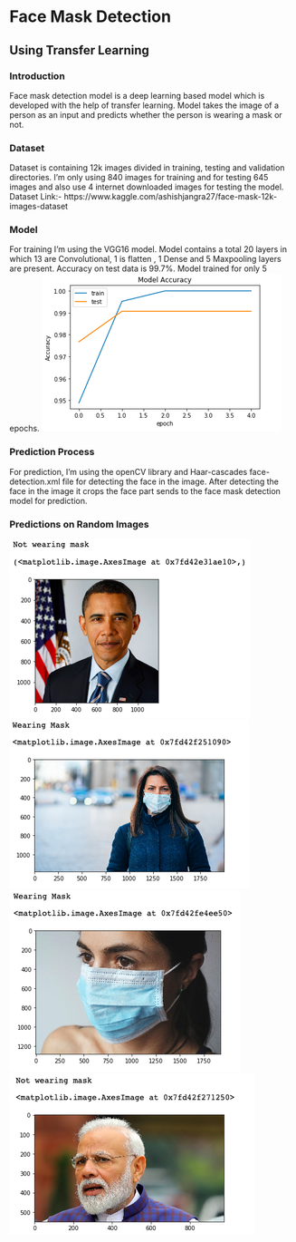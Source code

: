 <h1>Face Mask Detection </h1>
<h2>Using Transfer Learning</h2>

<h3>Introduction </h3>
Face mask detection model is a deep learning based model which is developed with the
help of transfer learning. Model takes the image of a person as an input and predicts
whether the person is wearing a mask or not.

<h3>Dataset</h3>
Dataset is containing 12k images divided in training, testing and validation directories.
I’m only using 840 images for training and for testing 645
images and also use 4 internet downloaded images for testing the model.<br>
Dataset Link:- https://www.kaggle.com/ashishjangra27/face-mask-12k-images-dataset

<h3>Model</h3>
For training I’m using the VGG16 model. Model contains a total 20 layers in which 13 are
Convolutional, 1 is flatten , 1 Dense and 5 Maxpooling layers are present. Accuracy on test
data is 99.7%. Model trained for only 5 epochs.

<img src="accuracy.png">

<h3>Prediction Process</h3>
For prediction, I’m using the openCV library and Haar-cascades face-detection.xml file for
detecting the face in the image. After detecting the face in the image it crops the face part
sends to the face mask detection model for prediction.

<h3>Predictions on Random Images</h3>

<img src="output1.png">
<img src="output2.png">
<img src="output3.png">
<img src="output4.png">
